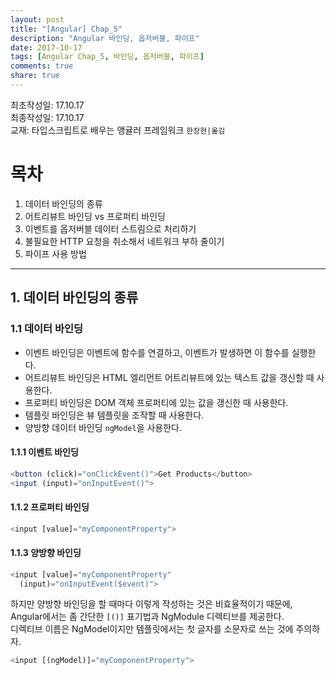 ```yaml
---
layout: post
title: "[Angular] Chap_5"
description: "Angular 바인딩, 옵저버블, 파이프"
date: 2017-10-17
tags: [Angular Chap_5, 바인딩, 옵저버블, 파이프]
comments: true
share: true
---
```

최초작성일: 17.10.17  
최종작성일: 17.10.17  
교재: 타입스크립트로 배우는 앵귤러 프레임워크 `한장현|옮김`  

# 목차  

1. 데이터 바인딩의 종류  
2. 어트리뷰트 바인딩 vs 프로퍼티 바인딩  
3. 이벤트를 옵저버블 데이터 스트림으로 처리하기  
4. 불필요한 HTTP 요청을 취소해서 네트워크 부하 줄이기  
5. 파이프 사용 방법  

---

## 1. 데이터 바인딩의 종류  

### 1.1 데이터 바인딩  

- 이벤트 바인딩은 이벤트에 함수를 연결하고, 이벤트가 발생하면 이 함수를 실행한다.  
- 어트리뷰트 바인딩은 HTML 엘리먼트 어트리뷰트에 있는 텍스트 값을 갱신할 때 사용한다.  
- 프로퍼티 바인딩은 DOM 객체 프로퍼티에 있는 값을 갱신한 때 사용한다.  
- 템플릿 바인딩은 뷰 템플릿을 조작할 때 사용한다.  
- 양방향 데이터 바인딩 `ngModel`을 사용한다.  

#### 1.1.1 이벤트 바인딩  

```js
<button (click)="onClickEvent()">Get Products</button>  
<input (input)="onInputEvent()">
```

#### 1.1.2 프로퍼티 바인딩  

```js
<input [value]="myComponentProperty">
```

#### 1.1.3 양방향 바인딩  

```js
<input [value]="myComponentProperty"
  (input)="onInputEvent($event)">
```
하지만 양방향 바인딩을 할 때마다 이렇게 작성하는 것은 비효율적이기 때문에,
Angular에서는 좀 간단한 `[()]` 표기법과 NgModule 디렉티브를 제공한다.  
디렉티브 이름은 NgModel이지만 템플릿에서는 첫 글자를 소문자로 쓰는 것에 주의하자.  

```js
<input [(ngModel)]="myComponentProperty">
```
